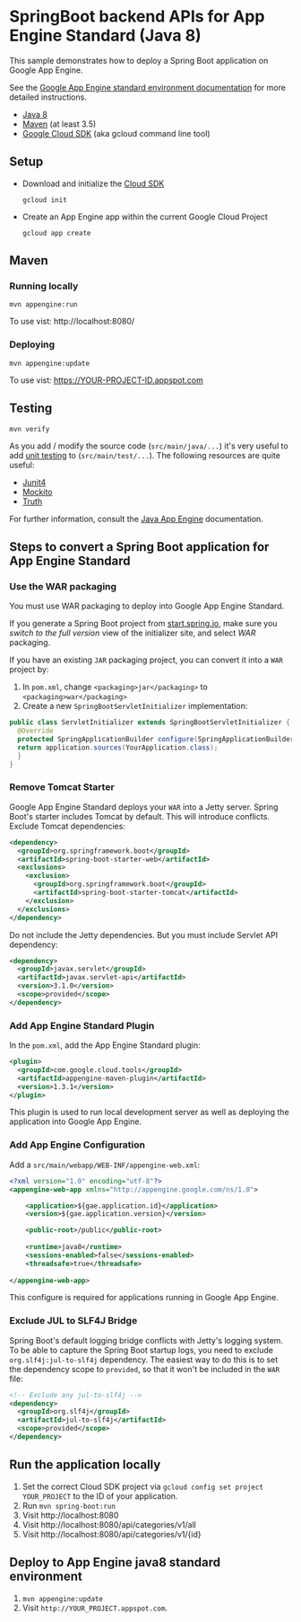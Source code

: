 SpringBoot backend APIs for App Engine Standard (Java 8)
============================

This sample demonstrates how to deploy a Spring Boot application on Google App Engine.

See the [Google App Engine standard environment documentation][ae-docs] for more
detailed instructions.

[ae-docs]: https://cloud.google.com/appengine/docs/java/

* [Java 8](http://www.oracle.com/technetwork/java/javase/downloads/index.html)
* [Maven](https://maven.apache.org/download.cgi) (at least 3.5)
* [Google Cloud SDK](https://cloud.google.com/sdk/) (aka gcloud command line tool)

## Setup

* Download and initialize the [Cloud SDK](https://cloud.google.com/sdk/)

    `gcloud init`

* Create an App Engine app within the current Google Cloud Project

    `gcloud app create`

## Maven
### Running locally

`mvn appengine:run`

To use vist: http://localhost:8080/

### Deploying

`mvn appengine:update`

To use vist:  https://YOUR-PROJECT-ID.appspot.com

## Testing

`mvn verify`

As you add / modify the source code (`src/main/java/...`) it's very useful to add [unit testing](https://cloud.google.com/appengine/docs/java/tools/localunittesting)
to (`src/main/test/...`).  The following resources are quite useful:

* [Junit4](http://junit.org/junit4/)
* [Mockito](http://mockito.org/)
* [Truth](http://google.github.io/truth/)


For further information, consult the
[Java App Engine](https://developers.google.com/appengine/docs/java/overview) documentation.

## Steps to convert a Spring Boot application for App Engine Standard
### Use the WAR packaging
You must use WAR packaging to deploy into Google App Engine Standard.

If you generate a Spring Boot project from [start.spring.io](http://start.spring.io/),
make sure you *switch to the full version* view of the initializer site, and select *WAR*
packaging.

If you have an existing `JAR` packaging project, you can convert it into a `WAR` project by:
1. In `pom.xml`, change `<packaging>jar</packaging>` to `<packaging>war</packaging>`
1. Create a new `SpringBootServletInitializer` implementation:

```java
public class ServletInitializer extends SpringBootServletInitializer {
  @Override
  protected SpringApplicationBuilder configure(SpringApplicationBuilder application) {
  return application.sources(YourApplication.class);
  }
}
```

### Remove Tomcat Starter
Google App Engine Standard deploys your `WAR` into a Jetty server. Spring Boot's starter
includes Tomcat by default. This will introduce conflicts. Exclude Tomcat dependencies:
```xml
<dependency>
  <groupId>org.springframework.boot</groupId>
  <artifactId>spring-boot-starter-web</artifactId>
  <exclusions>
    <exclusion>
      <groupId>org.springframework.boot</groupId>
      <artifactId>spring-boot-starter-tomcat</artifactId>
    </exclusion>
  </exclusions>
</dependency>
```

Do not include the Jetty dependencies. But you must include Servlet API dependency:
```xml
<dependency>
  <groupId>javax.servlet</groupId>
  <artifactId>javax.servlet-api</artifactId>
  <version>3.1.0</version>
  <scope>provided</scope>
</dependency>
```

### Add App Engine Standard Plugin
In the `pom.xml`, add the App Engine Standard plugin:
```xml
<plugin>
  <groupId>com.google.cloud.tools</groupId>
  <artifactId>appengine-maven-plugin</artifactId>
  <version>1.3.1</version>
</plugin>
```

This plugin is used to run local development server as well as deploying the application
into Google App Engine.

### Add App Engine Configuration
Add a `src/main/webapp/WEB-INF/appengine-web.xml`:
```xml
<?xml version="1.0" encoding="utf-8"?>
<appengine-web-app xmlns="http://appengine.google.com/ns/1.0">

    <application>${gae.application.id}</application>
    <version>${gae.application.version}</version>

    <public-root>/public</public-root>
    
    <runtime>java8</runtime>
    <sessions-enabled>false</sessions-enabled>
    <threadsafe>true</threadsafe>
    
</appengine-web-app>

```

This configure is required for applications running in Google App Engine.

### Exclude JUL to SLF4J Bridge
Spring Boot's default logging bridge conflicts with Jetty's logging system.
To be able to capture the Spring Boot startup logs, you need to exclude
`org.slf4j:jul-to-slf4j` dependency.  The easiest way to do this is to
set the dependency scope to `provided`, so that it won't be included in
the `WAR` file:

```xml
<!-- Exclude any jul-to-slf4j -->
<dependency>
  <groupId>org.slf4j</groupId>
  <artifactId>jul-to-slf4j</artifactId>
  <scope>provided</scope>
</dependency>
```


## Run the application locally

1. Set the correct Cloud SDK project via `gcloud config set project
   YOUR_PROJECT` to the ID of your application.
1. Run `mvn spring-boot:run`
1. Visit http://localhost:8080
1. Visit http://localhost:8080/api/categories/v1/all
1. Visit http://localhost:8080/api/categories/v1/{id}



## Deploy to App Engine java8 standard environment

1. `mvn appengine:update`
1. Visit `http://YOUR_PROJECT.appspot.com`.
